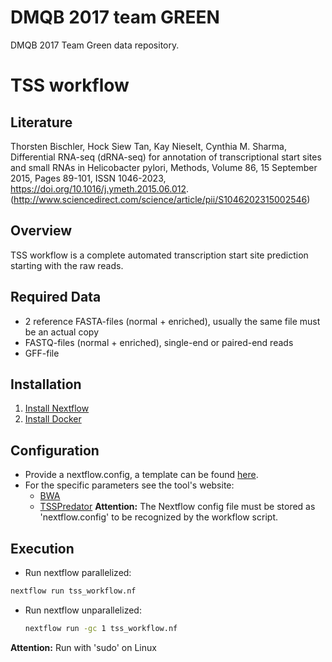 # DMQB 2017 team GREEN

DMQB 2017 Team Green data repository.

# TSS workflow

## Literature

Thorsten Bischler, Hock Siew Tan, Kay Nieselt, Cynthia M. Sharma, Differential RNA-seq (dRNA-seq) for annotation of transcriptional start sites and small RNAs in Helicobacter pylori, Methods, Volume 86, 15 September 2015, Pages 89-101, ISSN 1046-2023, https://doi.org/10.1016/j.ymeth.2015.06.012.
(http://www.sciencedirect.com/science/article/pii/S1046202315002546)

## Overview

TSS workflow is a complete automated transcription start site prediction starting with the raw reads.

## Required Data

* 2 reference FASTA-files (normal + enriched), usually the same file must be an actual copy
* FASTQ-files (normal + enriched), single-end or paired-end reads
* GFF-file

## Installation

1. [Install Nextflow](https://www.nextflow.io/docs/latest/getstarted.html)
2. [Install Docker](https://docs.docker.com/engine/installation/#desktop)

## Configuration

* Provide a nextflow.config, a template can be found [here](https://github.com/qbicsoftware/dmqp_2017_team_green/blob/master/src/nextflow/nextflow_template.config).
* For the specific parameters see the tool's website:
  * [BWA](http://bio-bwa.sourceforge.net/bwa.shtml)
  * [TSSPredator](http://it.informatik.uni-tuebingen.de/wp-content/uploads/2014/10/TSSpredator-UserGuide.pdf)
**Attention:** The Nextflow config file must be stored as 'nextflow.config' to be recognized by the workflow script.

## Execution
* Run nextflow parallelized:
```bash
nextflow run tss_workflow.nf
```
* Run nextflow unparallelized:
  ```bash
  nextflow run -gc 1 tss_workflow.nf
  ```
 **Attention:** Run with 'sudo' on Linux
